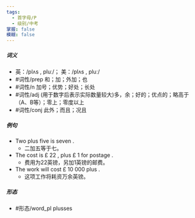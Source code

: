 ```yaml
---
tags:
  - 首字母/P
  - 级别/中考
掌握: false
模糊: false
---
```

##### 词义
- 英：/plʌs , pluː/； 美：/plʌs , pluː/
- #词性/prep  和；加；外加；也
- #词性/n  加号；优势；好处；长处
- #词性/adj  (用于数字后表示实际数量较大)多，余；好的；优点的；略高于（A、B等）；零上；零度以上
- #词性/conj  此外；而且；况且
##### 例句
- Two plus five is seven .
	- 二加五等于七。
- The cost is £ 22 , plus £ 1 for postage .
	- 费用为22英镑，另加1英镑的邮费。
- The work will cost £ 10 000 plus .
	- 这项工作将耗资万余英镑。
##### 形态
- #形态/word_pl plusses
